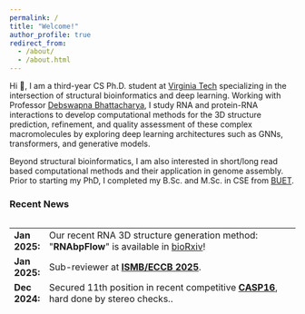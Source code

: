 ```yaml
---
permalink: /
title: "Welcome!"
author_profile: true
redirect_from: 
  - /about/
  - /about.html
---
```


Hi 👋, I am a third-year CS Ph.D. student at [Virginia Tech](https://www.vt.edu) specializing in the intersection of structural bioinformatics and deep learning. Working with Professor [Debswapna Bhattacharya](https://people.cs.vt.edu/dbhattacharya/), I study RNA and protein-RNA interactions to develop computational methods for the 3D structure prediction, refinement, and quality assessment of these complex macromolecules by exploring deep learning architectures such as GNNs, transformers, and generative models. 

Beyond structural bioinformatics, I am also interested in short/long read based computational methods and their application in genome assembly. Prior to starting my PhD, I completed my B.Sc. and M.Sc. in CSE from [BUET](https://www.buet.ac.bd/web/#/).

 
### **Recent News**

<style>
table, tr, td {
    border: none;
}
</style>
<div style="height:160px;overflow:auto;border:0px;border-collapse: collapse;" >
<table  border="none" style="border:0px;border-collapse: collapse;" rules="none" >
	<colgroup>
       <col span="1" style="width: 12%;">
       <col span="1" style="width: 88%;">
	</colgroup>


<tr>
	<td> <b> Jan 2025: </b> </td> 
	<td> Our recent RNA 3D structure generation method: "<b>RNAbpFlow</b>" is available in <a href="https://www.biorxiv.org/content/10.1101/2025.01.24.634669v1">bioRxiv</a>!</td>
	
</tr>

<tr>
	<td> <b> Jan 2025: </b> </td> 
	<td> Sub-reviewer at <b><a href="https://www.iscb.org/ismbeccb2025/home">ISMB/ECCB 2025</a></b>.</td>
	
</tr>

<tr>
	<td> <b> Dec 2024: </b> </td> 
	<td> Secured 11th position in recent competitive <b><a href="https://predictioncenter.org/casp16/index.cgi">CASP16</a></b>, hard done by stereo checks..</td>
	
</tr>

<tr>
	<td> <b> Nov 2024: </b> </td> 
	<td> lociPARSE is now published in JCIM! Available <b><a href="https://pubs.acs.org/doi/10.1021/acs.jcim.4c01621?fig=fig1&ref=pdf">here</a></b>.</td>
	
</tr>

<tr>
	<td> <b> Oct 2024: </b> </td> 
	<td> Reviewer at <b><a href="https://ieeexplore.ieee.org/xpl/RecentIssue.jsp?punumber=8857">IEEE/ACM Transactions on Computational Biology and Bioinformatics</a></b>.</td>
	
</tr>

<tr>
	<td> <b> Sep 2024: </b> </td> 
	<td> Sub-reviewer at <b><a href="https://wi-lab.com/cyberchair/2024/bibm24/index.php">IEE BIBM 2024</a></b>.</td>
	
</tr>

<tr>
	<td> <b> July 2024: </b> </td> 
	<td> Presented our work lociPARSE as a poster with a flash talk in the iRNA track at <b><a href="https://www.iscb.org/ismb2024/programme-schedule/posters">ISMB 2024</a></b>.</td>
	
</tr>

<tr>
	<td> <b> July 2024: </b> </td> 
	<td> Sub-reviewer at <b><a href="https://wi-lab.com/cyberchair/2024/bibm24/index.php">IEE BIBM 2024</a></b>.</td>
	
</tr>

<tr>
	<td> <b> July 2024: </b> </td> 
	<td> Published my first paper as a PhD student! Title: "The landscape of RNA 3D structure modeling with transformer networks”. Available <b><a href="https://doi.org/10.1093/biomethods/bpae047">here</a></b>. </td>
	
</tr>

<tr>
	<td> <b> June 2024: </b> </td> 
	<td> Sub-reviewer at <b><a href="https://biokdd.org/biokdd24/">BIOKDD 2024</a></b>.</td>
	
</tr>

<tr>
	<td> <b> Jan 2024: </b> </td> 
	<td> Our paper titled: "EquiPNAS: improved protein-nucleic acid binding site prediction using protein-language-model-informed equivariant deep graph neural networks" is accepted in <b><a href="https://doi.org/10.1093/nar/gkae039">NAR</a></b>. </td>
	
</tr>

<tr>
	<td> <b> Nov 2023: </b> </td> 
	<td> Our recent paper titled: "lociPARSE: a locality-aware invariant point attention model for scoring RNA 3D structures" is available in <a href="https://www.biorxiv.org/content/10.1101/2023.11.04.565599v1">bioRxiv</a>.</td>

</tr>
 
 <tr>
	 <td> <b> Aug 2022: </b> </td>
	 <td> Excited to join <a href="https://people.cs.vt.edu/dbhattacharya/">Bhattacharya Lab</a> to start my PhD journey!</td>
  
</tr>

</table>
